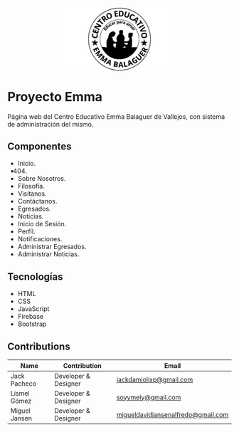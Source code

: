 <p align="center">
  <img src="./assets/black-logo.png" alt="Emma Favicon" width="250"/>
</p>

# Proyecto Emma

Página web del Centro Educativo Emma Balaguer de Vallejos, con sistema de administración del mismo.

## Componentes

- Inicio.
- 404.
- Sobre Nosotros.
- Filosofía.
- Visítanos.
- Contáctanos.
- Egresados.
- Noticias.
- Inicio de Sesión.
- Perfíl.
- Notificaciones.
- Administrar Egresados.
- Administrar Noticias.

## Tecnologías

- HTML
- CSS
- JavaScript
- Firebase
- Bootstrap

## Contributions

| Name         | Contribution         | Email                               |
| ------------ | -------------------- | ----------------------------------- |
| Jack Pacheco | Developer & Designer | <jackdamiolixp@gmail.com>           |
| Lismel Gómez | Developer & Designer | <soyymely@gmail.com>                |
| Miguel Jansen| Developer & Designer | <migueldavidjansenalfredo@gmail.com>|
